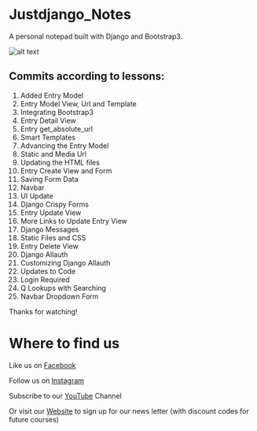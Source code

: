 # Justdjango_Notes
A personal notepad built with Django and Bootstrap3.

![alt text](https://github.com/justdjango/Justdjango_Notes/blob/master/thumbnail.png "Logo")

## Commits according to lessons:

1. Added Entry Model
2. Entry Model View, Url and Template
3. Integrating Bootstrap3
4. Entry Detail View
5. Entry get_absolute_url
6. Smart Templates
7. Advancing the Entry Model
8. Static and Media Url
9. Updating the HTML files
10. Entry Create View and Form
11. Saving Form Data
12. Navbar
13. UI Update
14. Django Crispy Forms
15. Entry Update View
16. More Links to Update Entry View
17. Django Messages
18. Static Files and CSS
19. Entry Delete View
20. Django Allauth
21. Customizing Django Allauth
22. Updates to Code
23. Login Required
24. Q Lookups with Searching
25. Navbar Dropdown Form

Thanks for watching!

# Where to find us
Like us on [Facebook](https://www.facebook.com/justdjangocode/)

Follow us on [Instagram](https://www.instagram.com/justdjangocode/)

Subscribe to our [YouTube](https://www.youtube.com/channel/UCRM1gWNTDx0SHIqUJygD-kQ) Channel

Or visit our [Website](https://www.justdjango.com) to sign up for our news letter (with discount codes for future courses)
